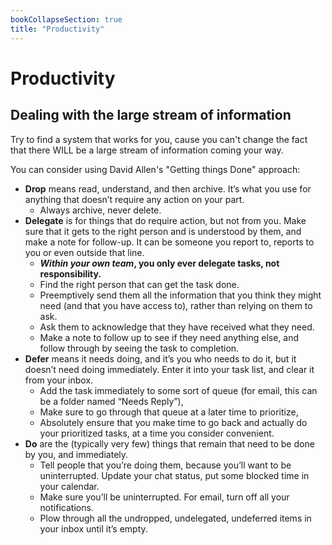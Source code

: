 ```yaml
---
bookCollapseSection: true
title: "Productivity"
---
```

# Productivity 

## Dealing with the large stream of information

Try to find a system that works for you, cause you can't change the fact that there WILL be a large stream of information coming your way.

You can consider using David Allen's "Getting things Done" approach:

* **Drop** means read, understand, and then archive. It’s what you use for anything that doesn’t require any action on your part.
   * Always archive, never delete.
* **Delegate** is for things that do require action, but not from you. Make sure that it gets to the right person and is understood by them, and make a note for follow-up. It can be someone you report to, reports to you or even outside that line.
   * ***Within your own team*, you only ever delegate tasks, not responsibility.**
   * Find the right person that can get the task done.
   * Preemptively send them all the information that you think they might need (and that you have access to), rather than relying on them to ask.
   * Ask them to acknowledge that they have received what they need.
   * Make a note to follow up to see if they need anything else, and follow through by seeing the task to completion.
* **Defer** means it needs doing, and it’s you who needs to do it, but it doesn’t need doing immediately. Enter it into your task list, and clear it from your inbox.
   * Add the task immediately to some sort of queue (for email, this can be a folder named “Needs Reply”),
   * Make sure to go through that queue at a later time to prioritize,
   * Absolutely ensure that you make time to go back and actually do your prioritized tasks, at a time you consider convenient.
* **Do** are the (typically very few) things that remain that need to be done by you, and immediately.
   * Tell people that you’re doing them, because you’ll want to be uninterrupted. Update your chat status, put some blocked time in your calendar.
   * Make sure you’ll be uninterrupted. For email, turn off all your notifications.
   * Plow through all the undropped, undelegated, undeferred items in your inbox until it’s empty.
